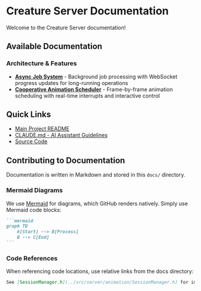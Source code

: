 # Creature Server Documentation

Welcome to the Creature Server documentation!

## Available Documentation

### Architecture & Features

- **[Async Job System](architecture/job-system.md)** - Background job processing with WebSocket progress updates for long-running operations
- **[Cooperative Animation Scheduler](cooperative-scheduler.md)** - Frame-by-frame animation scheduling with real-time interrupts and interactive control

## Quick Links

- [Main Project README](../README.md)
- [CLAUDE.md - AI Assistant Guidelines](../CLAUDE.md)
- [Source Code](../src/)

## Contributing to Documentation

Documentation is written in Markdown and stored in this `docs/` directory.

### Mermaid Diagrams

We use [Mermaid](https://mermaid.js.org/) for diagrams, which GitHub renders natively. Simply use Mermaid code blocks:

````markdown
```mermaid
graph TD
    A[Start] --> B[Process]
    B --> C[End]
```
````

### Code References

When referencing code locations, use relative links from the docs directory:

```markdown
See [SessionManager.h](../src/server/animation/SessionManager.h) for implementation details.
```

